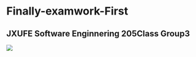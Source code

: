 # Finally-examwork-First
JXUFE Software Enginnering 205Class Group3<br>
----
![](https://github.com/Astral-cyber/Finally-Examwork-First/raw/main/project/project3.png)
